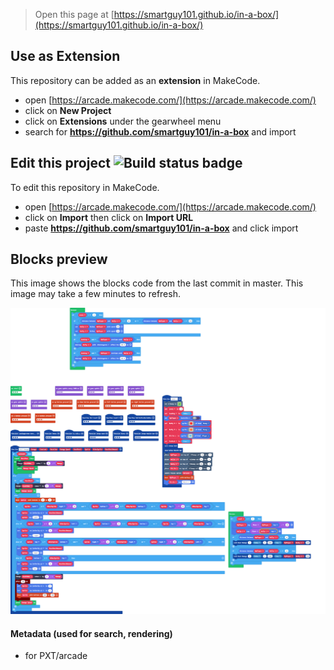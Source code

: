  


> Open this page at [https://smartguy101.github.io/in-a-box/](https://smartguy101.github.io/in-a-box/)

## Use as Extension

This repository can be added as an **extension** in MakeCode.

* open [https://arcade.makecode.com/](https://arcade.makecode.com/)
* click on **New Project**
* click on **Extensions** under the gearwheel menu
* search for **https://github.com/smartguy101/in-a-box** and import

## Edit this project ![Build status badge](https://github.com/smartguy101/in-a-box/workflows/MakeCode/badge.svg)

To edit this repository in MakeCode.

* open [https://arcade.makecode.com/](https://arcade.makecode.com/)
* click on **Import** then click on **Import URL**
* paste **https://github.com/smartguy101/in-a-box** and click import

## Blocks preview

This image shows the blocks code from the last commit in master.
This image may take a few minutes to refresh.

![A rendered view of the blocks](https://github.com/smartguy101/in-a-box/raw/master/.github/makecode/blocks.png)

#### Metadata (used for search, rendering)

* for PXT/arcade
<script src="https://makecode.com/gh-pages-embed.js"></script><script>makeCodeRender("{{ site.makecode.home_url }}", "{{ site.github.owner_name }}/{{ site.github.repository_name }}");</script>
